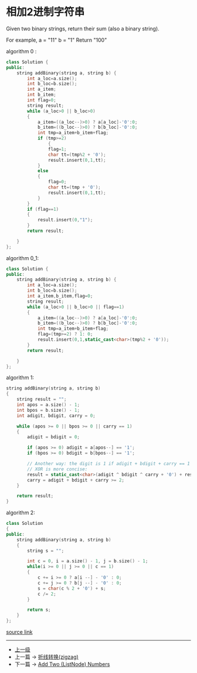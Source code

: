 # 相加2进制字符串

Given two binary strings, return their sum (also a binary string).

For example,
a = "11"
b = "1"
Return "100"


algorithm 0 :

```c++
class Solution {
public:
    string addBinary(string a, string b) {
        int a_loc=a.size();
        int b_loc=b.size();
        int a_item;
        int b_item;
        int flag=0;
        string result;
        while (a_loc>0 || b_loc>0)
        {
            a_item=((a_loc--)>0) ? a[a_loc]-'0':0;
            b_item=((b_loc--)>0) ? b[b_loc]-'0':0;
            int tmp=a_item+b_item+flag;
            if (tmp>=2)
                {
                flag=1;
                char tt=(tmp%2 + '0');
                result.insert(0,1,tt);
            }
            else
            {
                flag=0;
                char tt=(tmp + '0');
                result.insert(0,1,tt);
            }
        }
        if (flag==1)
        {
            result.insert(0,"1");
        }
        return result;

    }
};
```

algorithm 0_1:

```c++
class Solution {
public:
    string addBinary(string a, string b) {
        int a_loc=a.size();
        int b_loc=b.size();
        int a_item,b_item,flag=0;
        string result;
        while (a_loc>0 || b_loc>0 || flag==1)
        {
            a_item=((a_loc--)>0) ? a[a_loc]-'0':0;
            b_item=((b_loc--)>0) ? b[b_loc]-'0':0;
            int tmp=a_item+b_item+flag;
            flag=(tmp>=2) ? 1: 0;
            result.insert(0,1,static_cast<char>(tmp%2 + '0'));
        }
        return result;

    }
};
```

algorithm 1:
```c++
string addBinary(string a, string b)
{
    string result = "";
    int apos = a.size() - 1;
    int bpos = b.size() - 1;
    int adigit, bdigit, carry = 0;

    while (apos >= 0 || bpos >= 0 || carry == 1)
    {
        adigit = bdigit = 0;

        if (apos >= 0) adigit = a[apos--] == '1';
        if (bpos >= 0) bdigit = b[bpos--] == '1';

        // Another way: the digit is 1 if adigit + bdigit + carry == 1 or == 3, but I noticed that
        // XOR is more concise:
        result = static_cast<char>(adigit ^ bdigit ^ carry + '0') + result;
        carry = adigit + bdigit + carry >= 2;
    }

    return result;
}
```


algorithm 2:
```c++
class Solution
{
public:
    string addBinary(string a, string b)
    {
        string s = "";

        int c = 0, i = a.size() - 1, j = b.size() - 1;
        while(i >= 0 || j >= 0 || c == 1)
        {
            c += i >= 0 ? a[i --] - '0' : 0;
            c += j >= 0 ? b[j --] - '0' : 0;
            s = char(c % 2 + '0') + s;
            c /= 2;
        }

        return s;
    }
};
```

[source link](https://leetcode.com/problems/add-binary/discuss/)


---
- [上一级](README.md)
- 上一篇 -> [折线转换(zigzag)](ZigZag_Conversion.md)
- 下一篇 -> [Add Two (ListNode) Numbers](add_two_numbers.md)

